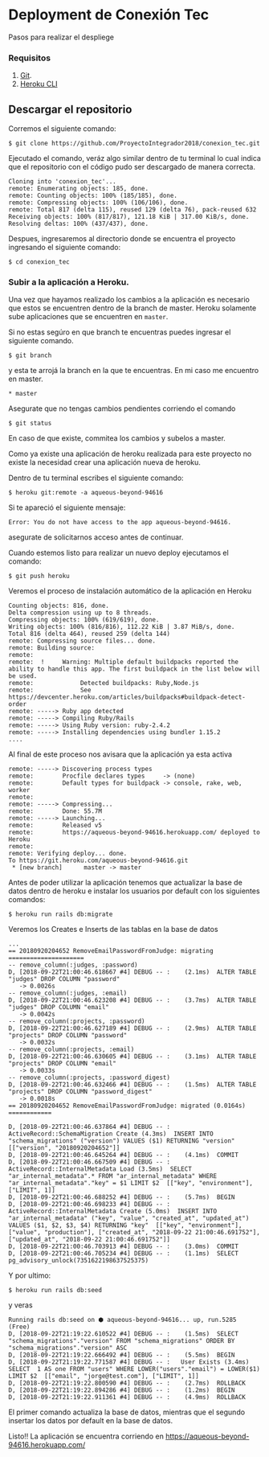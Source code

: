 # Deployment de Conexión Tec

Pasos para realizar el despliege

### Requisitos

1. [Git](https://git-scm.com/book/en/v2/Getting-Started-Installing-Git).
2. [Heroku CLI](https://devcenter.heroku.com/articles/heroku-cli#download-and-install)

## Descargar el repositorio

Corremos el siguiente comando:
```
$ git clone https://github.com/ProyectoIntegrador2018/conexion_tec.git
```

Ejecutado el comando, veráz algo similar dentro de tu terminal lo cual indica que el repositorio con el código pudo ser descargado de manera correcta.
```
Cloning into 'conexion_tec'...
remote: Enumerating objects: 185, done.
remote: Counting objects: 100% (185/185), done.
remote: Compressing objects: 100% (106/106), done.
remote: Total 817 (delta 115), reused 129 (delta 76), pack-reused 632
Receiving objects: 100% (817/817), 121.18 KiB | 317.00 KiB/s, done.
Resolving deltas: 100% (437/437), done.
```
Despues, ingresaremos al directorio donde se encuentra el proyecto ingresando el siguiente comando:
```
$ cd conexion_tec
```

### Subir a la aplicación a Heroku.

Una vez que hayamos realizado los cambios a la aplicación es necesario que estos se encuentren dentro de la branch de master. Heroku solamente sube aplicaciones que se encuentren en `master`.

Si no estas segúro en que branch te encuentras puedes ingresar el siguiente comando.
```
$ git branch
```
y esta te arrojá la branch en la que te encuentras. En mi caso me encuentro en master.
```
* master
```
Asegurate que no tengas cambios pendientes corriendo el comando 
```
$ git status
```
En caso de que existe, commitea los cambios y subelos a master.

Como ya existe una aplicación de heroku realizada para este proyecto no existe la necesidad crear una aplicación nueva de heroku.

Dentro de tu terminal escribes el siguiente comando:
```
$ heroku git:remote -a aqueous-beyond-94616
```
Si te apareció el siguiente mensaje:
```
Error: You do not have access to the app aqueous-beyond-94616.
```
asegurate de solicitarnos acceso antes de continuar.

Cuando estemos listo para realizar un nuevo deploy ejecutamos el comando:
```
$ git push heroku
```


Veremos el proceso de instalación automático de la aplicación en Heroku
```
Counting objects: 816, done.
Delta compression using up to 8 threads.
Compressing objects: 100% (619/619), done.
Writing objects: 100% (816/816), 112.22 KiB | 3.87 MiB/s, done.
Total 816 (delta 464), reused 259 (delta 144)
remote: Compressing source files... done.
remote: Building source:
remote: 
remote:  !     Warning: Multiple default buildpacks reported the ability to handle this app. The first buildpack in the list below will be used.
remote: 			Detected buildpacks: Ruby,Node.js
remote: 			See https://devcenter.heroku.com/articles/buildpacks#buildpack-detect-order
remote: -----> Ruby app detected
remote: -----> Compiling Ruby/Rails
remote: -----> Using Ruby version: ruby-2.4.2
remote: -----> Installing dependencies using bundler 1.15.2
....
```
Al final de este proceso nos avisara que la aplicación ya esta activa
```
remote: -----> Discovering process types
remote:        Procfile declares types     -> (none)
remote:        Default types for buildpack -> console, rake, web, worker
remote: 
remote: -----> Compressing...
remote:        Done: 55.7M
remote: -----> Launching...
remote:        Released v5
remote:        https://aqueous-beyond-94616.herokuapp.com/ deployed to Heroku
remote: 
remote: Verifying deploy... done.
To https://git.heroku.com/aqueous-beyond-94616.git
 * [new branch]      master -> master
```
Antes de poder utilizar la aplicación tenemos que actualizar la base de datos dentro de heroku e instalar los usuarios por default con los siguientes comandos:
```
$ heroku run rails db:migrate
```
Veremos los Creates e Inserts de las tablas en la base de datos
```
...
== 20180920204652 RemoveEmailPasswordFromJudge: migrating =====================
-- remove_column(:judges, :password)
D, [2018-09-22T21:00:46.618667 #4] DEBUG -- :    (2.1ms)  ALTER TABLE "judges" DROP COLUMN "password"
   -> 0.0026s
-- remove_column(:judges, :email)
D, [2018-09-22T21:00:46.623208 #4] DEBUG -- :    (3.7ms)  ALTER TABLE "judges" DROP COLUMN "email"
   -> 0.0042s
-- remove_column(:projects, :password)
D, [2018-09-22T21:00:46.627189 #4] DEBUG -- :    (2.9ms)  ALTER TABLE "projects" DROP COLUMN "password"
   -> 0.0032s
-- remove_column(:projects, :email)
D, [2018-09-22T21:00:46.630605 #4] DEBUG -- :    (3.1ms)  ALTER TABLE "projects" DROP COLUMN "email"
   -> 0.0033s
-- remove_column(:projects, :password_digest)
D, [2018-09-22T21:00:46.632466 #4] DEBUG -- :    (1.5ms)  ALTER TABLE "projects" DROP COLUMN "password_digest"
   -> 0.0018s
== 20180920204652 RemoveEmailPasswordFromJudge: migrated (0.0164s) ============

D, [2018-09-22T21:00:46.637864 #4] DEBUG -- :   ActiveRecord::SchemaMigration Create (4.3ms)  INSERT INTO "schema_migrations" ("version") VALUES ($1) RETURNING "version"  [["version", "20180920204652"]]
D, [2018-09-22T21:00:46.645264 #4] DEBUG -- :    (4.1ms)  COMMIT
D, [2018-09-22T21:00:46.667509 #4] DEBUG -- :   ActiveRecord::InternalMetadata Load (3.5ms)  SELECT  "ar_internal_metadata".* FROM "ar_internal_metadata" WHERE "ar_internal_metadata"."key" = $1 LIMIT $2  [["key", "environment"], ["LIMIT", 1]]
D, [2018-09-22T21:00:46.688252 #4] DEBUG -- :    (5.7ms)  BEGIN
D, [2018-09-22T21:00:46.698233 #4] DEBUG -- :   ActiveRecord::InternalMetadata Create (5.0ms)  INSERT INTO "ar_internal_metadata" ("key", "value", "created_at", "updated_at") VALUES ($1, $2, $3, $4) RETURNING "key"  [["key", "environment"], ["value", "production"], ["created_at", "2018-09-22 21:00:46.691752"], ["updated_at", "2018-09-22 21:00:46.691752"]]
D, [2018-09-22T21:00:46.703913 #4] DEBUG -- :    (3.0ms)  COMMIT
D, [2018-09-22T21:00:46.705234 #4] DEBUG -- :    (1.1ms)  SELECT pg_advisory_unlock(7351622198637525375)
```
Y por ultimo:
```
$ heroku run rails db:seed
```
y veras
```
Running rails db:seed on ⬢ aqueous-beyond-94616... up, run.5285 (Free)
D, [2018-09-22T21:19:22.610522 #4] DEBUG -- :    (1.5ms)  SELECT "schema_migrations"."version" FROM "schema_migrations" ORDER BY "schema_migrations"."version" ASC
D, [2018-09-22T21:19:22.666492 #4] DEBUG -- :    (5.5ms)  BEGIN
D, [2018-09-22T21:19:22.771587 #4] DEBUG -- :   User Exists (3.4ms)  SELECT  1 AS one FROM "users" WHERE LOWER("users"."email") = LOWER($1) LIMIT $2  [["email", "jorge@test.com"], ["LIMIT", 1]]
D, [2018-09-22T21:19:22.800590 #4] DEBUG -- :    (2.7ms)  ROLLBACK
D, [2018-09-22T21:19:22.894286 #4] DEBUG -- :    (1.2ms)  BEGIN
D, [2018-09-22T21:19:22.911361 #4] DEBUG -- :    (4.9ms)  ROLLBACK
```
El primer comando actualiza la base de datos, mientras que el segundo insertar los datos por default en la base de datos.

Listo!!
La aplicación se encuentra corriendo en https://aqueous-beyond-94616.herokuapp.com/
